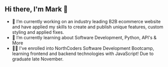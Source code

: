 ## Hi there, I'm Mark 👋

- 🔭 I’m currently working on an industry leading B2B ecommerce website and have applied my skills to create and publish unique features, custom styling and applied fixes.
- 🌱 I’m currently learning about Software Development, Python, API's & More
- 🧑‍🎓 I've enrolled into NorthCoders Software Development Bootcamp, learning frontend and backend technologies with JavaScript! Due to graduate late November.

<!--
**NueSkull/NueSkull** is a ✨ _special_ ✨ repository because its `README.md` (this file) appears on your GitHub profile.

Here are some ideas to get you started:

- 🔭 I’m currently working on ...
- 🌱 I’m currently learning ...
- 👯 I’m looking to collaborate on ...
- 🤔 I’m looking for help with ...
- 💬 Ask me about ...
- 📫 How to reach me: ...
- 😄 Pronouns: ...
- ⚡ Fun fact: ...
-->
